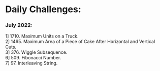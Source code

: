 # Daily Challenges:

### July 2022:
1] 1710. Maximum Units on a Truck.\
2] 1465. Maximum Area of a Piece of Cake After Horizontal and Vertical Cuts.\
3] 376. Wiggle Subsequence.\
6] 509. Fibonacci Number.\
7] 97. Interleaving String.
